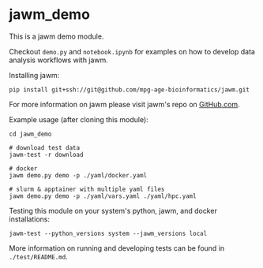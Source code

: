 # jawm_demo

This is a jawm demo module.

Checkout `demo.py` and `notebook.ipynb` for examples on how to develop data analysis workflows with jawm.

Installing jawm:
```
pip install git+ssh://git@github.com/mpg-age-bioinformatics/jawm.git
```
For more information on jawm please visit jawm's repo on [GitHub.com](https://github.com/mpg-age-bioinformatics/jawm/tree/main).

Example usage (after cloning this module):
```
cd jawm_demo

# download test data
jawm-test -r download

# docker
jawm demo.py demo -p ./yaml/docker.yaml

# slurm & apptainer with multiple yaml files
jawm demo.py demo -p ./yaml/vars.yaml ./yaml/hpc.yaml
```

Testing this module on your system's python, jawm, and docker installations:
```
jawm-test --python_versions system --jawm_versions local
```
More information on running and developing tests can be found in `./test/README.md`.